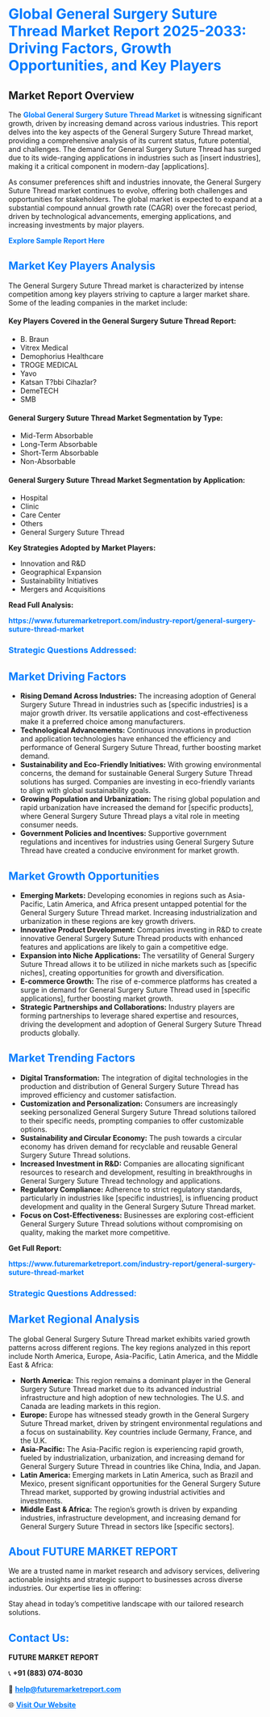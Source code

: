 <h1 style="color: #007BFF;">Global General Surgery Suture Thread Market Report 2025-2033: Driving Factors, Growth Opportunities, and Key Players</h1>

<section id="overview">
<h2>Market Report Overview</h2>
<p>The <a href="https://www.futuremarketreport.com/industry-report/general-surgery-suture-thread-market" style="color: #007BFF; text-decoration: none;"><strong>Global General Surgery Suture Thread Market</strong></a> is witnessing significant growth, driven by increasing demand across various industries. This report delves into the key aspects of the General Surgery Suture Thread market, providing a comprehensive analysis of its current status, future potential, and challenges. The demand for General Surgery Suture Thread has surged due to its wide-ranging applications in industries such as [insert industries], making it a critical component in modern-day [applications].</p>
<p>As consumer preferences shift and industries innovate, the General Surgery Suture Thread market continues to evolve, offering both challenges and opportunities for stakeholders. The global market is expected to expand at a substantial compound annual growth rate (CAGR) over the forecast period, driven by technological advancements, emerging applications, and increasing investments by major players.</p>
</section>

<section id="overview">
<p><a href="https://www.futuremarketreport.com/request-sample/reportId=124180" style="color: #007BFF; text-decoration: none;"><strong>Explore Sample Report Here</strong></a></p>
</section>

<section id="key-players">
<h2 style="color: #007BFF;">Market Key Players Analysis</h2>
<p>The General Surgery Suture Thread market is characterized by intense competition among key players striving to capture a larger market share. Some of the leading companies in the market include:</p>
<h4>Key Players Covered in the General Surgery Suture Thread Report:</h4>
<ul><li>B. Braun</li><li>Vitrex Medical</li><li>Demophorius Healthcare</li><li>TROGE MEDICAL</li><li>Yavo</li><li>Katsan T?bbi Cihazlar?</li><li>DemeTECH</li><li>SMB</li></ul>
<h4>General Surgery Suture Thread Market Segmentation by Type:</h4>
<ul><li>Mid-Term Absorbable</li><li>Long-Term Absorbable</li><li>Short-Term Absorbable</li><li>Non-Absorbable</li></ul>

<h4>General Surgery Suture Thread Market Segmentation by Application:</h4>
<ul><li>Hospital</li><li>Clinic</li><li>Care Center</li><li>Others</li><li>General Surgery Suture Thread</li></ul>
<p><strong>Key Strategies Adopted by Market Players:</strong></p>
<ul>
<li>Innovation and R&D</li>
<li>Geographical Expansion</li>
<li>Sustainability Initiatives</li>
<li>Mergers and Acquisitions</li>
</ul>
</section>

<section>
<p><strong>Read Full Analysis: </strong></p><a href="https://www.futuremarketreport.com/industry-report/general-surgery-suture-thread-market" style="color: #007BFF; text-decoration: none;"><strong>https://www.futuremarketreport.com/industry-report/general-surgery-suture-thread-market</strong></a>
<h3 style="color: #007BFF;">Strategic Questions Addressed:</h3>
</section>

<section id="driving-factors">
<h2 style="color: #007BFF;">Market Driving Factors</h2>
<ul>
<li><strong>Rising Demand Across Industries:</strong> The increasing adoption of General Surgery Suture Thread in industries such as [specific industries] is a major growth driver. Its versatile applications and cost-effectiveness make it a preferred choice among manufacturers.</li>
<li><strong>Technological Advancements:</strong> Continuous innovations in production and application technologies have enhanced the efficiency and performance of General Surgery Suture Thread, further boosting market demand.</li>
<li><strong>Sustainability and Eco-Friendly Initiatives:</strong> With growing environmental concerns, the demand for sustainable General Surgery Suture Thread solutions has surged. Companies are investing in eco-friendly variants to align with global sustainability goals.</li>
<li><strong>Growing Population and Urbanization:</strong> The rising global population and rapid urbanization have increased the demand for [specific products], where General Surgery Suture Thread plays a vital role in meeting consumer needs.</li>
<li><strong>Government Policies and Incentives:</strong> Supportive government regulations and incentives for industries using General Surgery Suture Thread have created a conducive environment for market growth.</li>
</ul>
</section>

<section id="growth-opportunities">
<h2 style="color: #007BFF;">Market Growth Opportunities</h2>
<ul>
<li><strong>Emerging Markets:</strong> Developing economies in regions such as Asia-Pacific, Latin America, and Africa present untapped potential for the General Surgery Suture Thread market. Increasing industrialization and urbanization in these regions are key growth drivers.</li>
<li><strong>Innovative Product Development:</strong> Companies investing in R&D to create innovative General Surgery Suture Thread products with enhanced features and applications are likely to gain a competitive edge.</li>
<li><strong>Expansion into Niche Applications:</strong> The versatility of General Surgery Suture Thread allows it to be utilized in niche markets such as [specific niches], creating opportunities for growth and diversification.</li>
<li><strong>E-commerce Growth:</strong> The rise of e-commerce platforms has created a surge in demand for General Surgery Suture Thread used in [specific applications], further boosting market growth.</li>
<li><strong>Strategic Partnerships and Collaborations:</strong> Industry players are forming partnerships to leverage shared expertise and resources, driving the development and adoption of General Surgery Suture Thread products globally.</li>
</ul>
</section>

<section id="trending-factors">
<h2 style="color: #007BFF;">Market Trending Factors</h2>
<ul>
<li><strong>Digital Transformation:</strong> The integration of digital technologies in the production and distribution of General Surgery Suture Thread has improved efficiency and customer satisfaction.</li>
<li><strong>Customization and Personalization:</strong> Consumers are increasingly seeking personalized General Surgery Suture Thread solutions tailored to their specific needs, prompting companies to offer customizable options.</li>
<li><strong>Sustainability and Circular Economy:</strong> The push towards a circular economy has driven demand for recyclable and reusable General Surgery Suture Thread solutions.</li>
<li><strong>Increased Investment in R&D:</strong> Companies are allocating significant resources to research and development, resulting in breakthroughs in General Surgery Suture Thread technology and applications.</li>
<li><strong>Regulatory Compliance:</strong> Adherence to strict regulatory standards, particularly in industries like [specific industries], is influencing product development and quality in the General Surgery Suture Thread market.</li>
<li><strong>Focus on Cost-Effectiveness:</strong> Businesses are exploring cost-efficient General Surgery Suture Thread solutions without compromising on quality, making the market more competitive.</li>
</ul>
</section>

<section>
<p><strong>Get Full Report: </strong></p><a href="https://www.futuremarketreport.com/industry-report/general-surgery-suture-thread-market" style="color: #007BFF; text-decoration: none;"><strong>https://www.futuremarketreport.com/industry-report/general-surgery-suture-thread-market</strong></a>
<h3 style="color: #007BFF;">Strategic Questions Addressed:</h3>
</section>


<section id="regional-analysis">
<h2 style="color: #007BFF;">Market Regional Analysis</h2>
<p>The global General Surgery Suture Thread market exhibits varied growth patterns across different regions. The key regions analyzed in this report include North America, Europe, Asia-Pacific, Latin America, and the Middle East & Africa:</p>
<ul>
<li><strong>North America:</strong> This region remains a dominant player in the General Surgery Suture Thread market due to its advanced industrial infrastructure and high adoption of new technologies. The U.S. and Canada are leading markets in this region.</li>
<li><strong>Europe:</strong> Europe has witnessed steady growth in the General Surgery Suture Thread market, driven by stringent environmental regulations and a focus on sustainability. Key countries include Germany, France, and the U.K.</li>
<li><strong>Asia-Pacific:</strong> The Asia-Pacific region is experiencing rapid growth, fueled by industrialization, urbanization, and increasing demand for General Surgery Suture Thread in countries like China, India, and Japan.</li>
<li><strong>Latin America:</strong> Emerging markets in Latin America, such as Brazil and Mexico, present significant opportunities for the General Surgery Suture Thread market, supported by growing industrial activities and investments.</li>
<li><strong>Middle East & Africa:</strong> The region’s growth is driven by expanding industries, infrastructure development, and increasing demand for General Surgery Suture Thread in sectors like [specific sectors].</li>
</ul>
</section>

<footer>
<h2 style="color: #007BFF;">About FUTURE MARKET REPORT</h2>
<p>We are a trusted name in market research and advisory services, delivering actionable insights and strategic support to businesses across diverse industries. Our expertise lies in offering:</p>

<p>Stay ahead in today’s competitive landscape with our tailored research solutions.</p>

<h2 style="color: #007BFF;">Contact Us:</h2>
<p><strong>FUTURE MARKET REPORT</strong></p>
<p>📞 <strong>+91 (883) 074-8030</strong></p>
<p>📧 <strong><a href="mailto:help@futuremarketreport.com" style="color: #007BFF;">help@futuremarketreport.com</a></strong></p>
<p>🌐 <strong><a href="https://www.futuremarketreport.com/" style="color: #007BFF;">Visit Our Website</a></strong></p>
</footer>